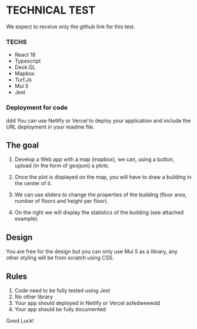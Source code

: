 # TECHNICAL TEST

We expect to receive only the github link for this test.

### TECHS

- React 18
- Typescript
- Deck.GL
- Mapbox
- Turf.Js
- Mui 5
- Jest

### Deployment for code
ddd
You can use Netlify or Vercel to deploy your application and include the URL deployment in your readme file.

## The goal

1. Develop a Web app with a map (mapbox), we can, using a button, upload (in the form of geojson) a plots.

2. Once the plot is displayed on the map, you will have to draw a building in the center of it.

3. We can use sliders to change the properties of the building (floor area, number of floors and height per floor).

4. On the right we will display the statistics of the building (see attached example).

## Design

You are free for the design but you can only use Mui 5 as a library, any other styling will be from scratch using CSS.

## Rules

1. Code need to be fully tested using Jest
2. No other library
3. Your app should deployed in Netlify or Vercel asfedweewdd
4. Your app should be fully documented

Good Luck!
